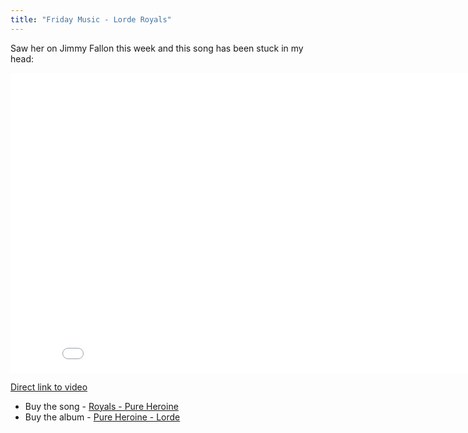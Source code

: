 ```yaml
---
title: "Friday Music - Lorde Royals"
---
```

<p>Saw her on Jimmy Fallon this week and this song has been stuck in my head:</p>
<p><iframe width="853" height="480" src="//www.youtube.com/embed/nlcIKh6sBtc?rel=0" frameborder="0" allowfullscreen></iframe></p>
<p><a href="https://youtu.be/nlcIKh6sBtc">Direct link to video</a></p>
<ul>
<li>Buy the song - <a href="https://itunes.apple.com/ca/album/royals/id703590196?i=703590283&uo=4&at=10l4Ki" target="itunes_store">Royals - Pure Heroine</a></li>
<li>Buy the album - <a href="https://itunes.apple.com/ca/album/pure-heroine/id703590196?uo=4&at=10l4Ki" target="itunes_store">Pure Heroine - Lorde</a></li>
</ul>
